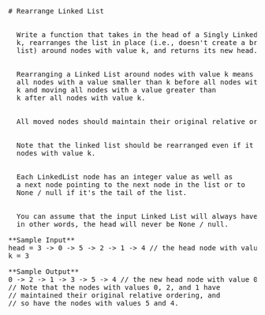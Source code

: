 <pre>
# Rearrange Linked List


  Write a function that takes in the head of a Singly Linked List and an integer
  k, rearranges the list in place (i.e., doesn't create a brand new
  list) around nodes with value k, and returns its new head.


  Rearranging a Linked List around nodes with value k means moving
  all nodes with a value smaller than k before all nodes with value
  k and moving all nodes with a value greater than
  k after all nodes with value k.


  All moved nodes should maintain their original relative ordering if possible.


  Note that the linked list should be rearranged even if it doesn't have any
  nodes with value k.


  Each LinkedList node has an integer value as well as
  a next node pointing to the next node in the list or to
  None / null if it's the tail of the list.


  You can assume that the input Linked List will always have at least one node;
  in other words, the head will never be None / null.

**Sample Input**
head = 3 -> 0 -> 5 -> 2 -> 1 -> 4 // the head node with value 3
k = 3

**Sample Output**
0 -> 2 -> 1 -> 3 -> 5 -> 4 // the new head node with value 0
// Note that the nodes with values 0, 2, and 1 have
// maintained their original relative ordering, and
// so have the nodes with values 5 and 4.

</pre>